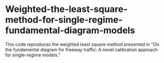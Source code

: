 # Weighted-the-least-square-method-for-single-regime-fundamental-diagram-models
This code reproduces the weighted least square method presented in "On the fundamental diagram for freeway traffic: A novel calibration approach for single-regime models."

